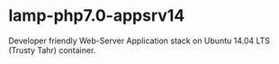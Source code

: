 # lamp-php7.0-appsrv14
Developer friendly Web-Server Application stack on Ubuntu 14.04 LTS (Trusty Tahr) container.